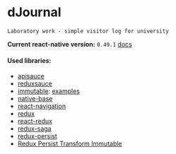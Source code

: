 # dJournal
``` 
Laboratory work - simple visitor log for university
```

**Current react-native version:** `0.49.1` [docs](https://facebook.github.io/react-native/docs/getting-started.html)

#### Used libraries:
- [apisauce](https://github.com/infinitered/apisauce)
- [reduxsauce](https://github.com/infinitered/reduxsauce)
- [immutable](https://facebook.github.io/immutable-js/docs/#/): [examples](https://github.com/facebook/immutable-js/)
- [native-base](https://docs.nativebase.io/)
- [react-navigation](https://reactnavigation.org/docs/)
- [redux](http://redux.js.org/docs/introduction/)
- [react-redux](https://github.com/reactjs/react-redux/blob/master/docs/api.md#api)
- [redux-saga](https://redux-saga.js.org/)
- [redux-persist](https://github.com/rt2zz/redux-persist)
- [Redux Persist Transform Immutable](https://github.com/rt2zz/redux-persist-transform-immutable)